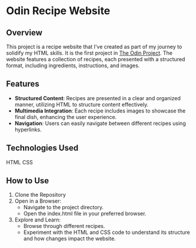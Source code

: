 # Odin Recipe Website

## Overview
This project is a recipe website that I've created as part of my journey to solidify my HTML skills. It is the first project in [The Odin Project](https://www.theodinproject.com/). The website features a collection of recipes, each presented with a structured format, including ingredients, instructions, and images.

## Features
- **Structured Content**: Recipes are presented in a clear and organized manner, utilizing HTML to structure content effectively.
- **Multimedia Integration**: Each recipe includes images to showcase the final dish, enhancing the user experience.
- **Navigation**: Users can easily navigate between different recipes using hyperlinks.<!-- and a simple navigation menu.-->
<!-- User Interaction: The website allows users to provide feedback through a comment section for each recipe, fostering community engagement. -->
<!-- Responsive Design: The website is designed to be accessible on various devices, ensuring a seamless experience for users on both desktop and mobile. -->

## Technologies Used
HTML
CSS

## How to Use
1. Clone the Repository
2. Open in a Browser:
    - Navigate to the project directory.
    - Open the index.html file in your preferred browser.
3. Explore and Learn:
    - Browse through different recipes.
    - Experiment with the HTML and CSS code to understand its structure and how changes impact the website.
